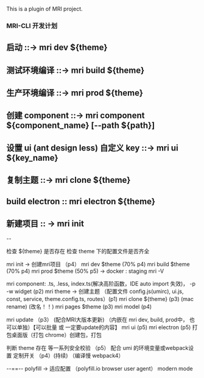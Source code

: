 This is a plugin of MRI project.

### MRI-CLI 开发计划

## 启动 ::-> mri dev ${theme}

## 测试环境编译 ::-> mri build ${theme}

## 生产环境编译 ::-> mri prod ${theme}

## 创建 component ::-> mri component ${component_name} [--path ${path}]

## 设置 ui (ant design less) 自定义 key ::-> mri ui ${key_name}

## 复制主题 ::-> mri clone ${theme}

## build electron :: mri electron ${theme}

## 新建项目 :: -> mri init


--

检查 ${theme} 是否存在
检查 theme 下的配置文件是否齐全


mri init -> 创建mri项目 （p4）
mri dev $theme (70% p4)
mri build $theme (70% p4)
mri prod $theme (50% p5) -> docker : staging
mri -V

mri component: .ts, .less, index.ts(解决高阶函数，IDE auto import 失效)， -p -w widget (p2)
mri theme -> 创建主题 （配置文件 config.js(umirc), ui.js, const, service, theme.config.ts, routes）(p1)
mri clone ${theme} (p3) (mac rename) (改名！！)
mri pages $theme (p3)
mri model (p4)

mri update （p3） (配合MRI大版本更新) （内嵌在 mri dev, build, prod中， 也可以单独）【可以批量 或 一定要update的内容】
mri ui (p5)
mri electron (p5) 打包桌面版（打包 chrome）创建包，打包


判断 theme 存在 等一系列安全校验 （p5）
配合 umi 的环境变量或webpack设置 定制开关 （p4）(持续) （编译慢 webpack4）


--==--
polyfill -> 适应配置 （polyfill.io browser user agent）
modern mode

